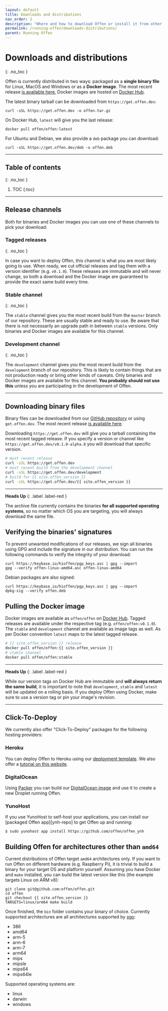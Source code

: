 ```yaml
---
layout: default
title: Downloads and distributions
nav_order: 2
description: "Where and how to download Offen or install it from other sources."
permalink: /running-offen/downloads-distributions/
parent: Running Offen
---
```


<!--
Copyright 2020 - Offen Authors <hioffen@posteo.de>
SPDX-License-Identifier: Apache-2.0
-->

# Downloads and distributions
{: .no_toc }

Offen is currently distributed in two ways: packaged as a __single binary file__ for Linux, MacOS and Windows or as a __Docker image__. The most recent release [is available here][most-recent], Docker images are hosted on [Docker Hub][docker-hub].

The latest binary tarball can be downloaded from `https://get.offen.dev`:

```
curl -sSL https://get.offen.dev -o offen.tar.gz
```

On Docker Hub, `latest` will give you the last release:

```
docker pull offen/offen:latest
```

For Ubuntu and Debian, we also provide a `deb` package you can download:

```
curl -sSL https://get.offen.dev/deb -o offen.deb
```

---

## Table of contents
{: .no_toc }

1. TOC
{:toc}

---

## Release channels

Both for binaries and Docker images you can use one of these channels to pick your download:

### Tagged releases
{: .no_toc }

In case you want to deploy Offen, this channel is what you are most likely going to use. When ready, we cut official releases and tag them with a version identifier (e.g. `v0.1.0`). These releases are immutable and will never change, so both a download and the Docker image are guaranteed to provide the exact same build every time.

### Stable channel
{: .no_toc }

The `stable` channel gives you the most recent build from the `master` branch of our repository. These are usually stable and ready to use. Be aware that there is not necessarily an upgrade path in between `stable` versions. Only binaries and Docker images are available for this channel.

### Development channel
{: .no_toc }

The `development` channel gives you the most recent build from the `development` branch of our repository. This is likely to contain things that are not production ready or bring other kinds of caveats. Only binaries and Docker images are available for this channel. __You probably should not use this__ unless you are participating in the development of Offen.

---

## Downloading binary files

Binary files can be downloaded from our [GitHub repository][repo-releases] or using `get.offen.dev`. The most recent release [is available here][most-recent].

Downloading `https://get.offen.dev` will give you a tarball containing the most recent tagged release. If you specify a version or channel like `https://get.offen.dev/v0.1.0-alpha.8` you will download that specific version.

```sh
# most recent release
curl -sSL https://get.offen.dev
# most recent build from the development channel
curl -sSL https://get.offen.dev/development
# build for {{ site.offen_version }}
curl -sSL https://get.offen.dev/{{ site.offen_version }}
```

---

__Heads Up__
{: .label .label-red }

The archive file currently contains the binaries __for all supported operating systems__, so no matter which OS you are targeting, you will always download the same file.

[repo-releases]: https://github.com/offen/offen/releases
[most-recent]: https://get.offen.dev

## Verifying the binaries' signatures

To prevent unwanted modifications of our releases, we sign all binaries using GPG and include the signature in our distribution. You can run the following commands to verify the integrity of your download:

```
curl https://keybase.io/hioffen/pgp_keys.asc | gpg --import
gpg --verify offen-linux-amd64.asc offen-linux-amd64
```

Debian packages are also signed:

```
curl https://keybase.io/hioffen/pgp_keys.asc | gpg --import
dpkg-sig --verify offen.deb
```

## Pulling the Docker image

Docker images are available as `offen/offen` on [Docker Hub][docker-hub]. Tagged releases are available under the respective tag (e.g. `offen/offen:v0.1.0`). The `stable` and `development` channel are available as image tags as well. As per Docker convention `latest` maps to the latest tagged release.

```sh
# {{ site.offen_version }} release
docker pull offen/offen:{{ site.offen_version }}
# stable channel
docker pull offen/offen:stable
```

---

__Heads Up__
{: .label .label-red }

While our version tags on Docker Hub are immutable and __will always return the same build__, it is important to note that `development`, `stable` and `latest` will be updated on a rolling basis. If you deploy Offen using Docker, make sure to use a version tag or pin your image's revision.

[docker-hub]: https://hub.docker.com/r/offen/offen

---

## Click-To-Deploy

We currently also offer "Click-To-Deploy" packages for the following hosting providers:

### Heroku

You can deploy Offen to Heroku using our [deployment template][heroku-repo]. We also offer a [tutorial on this website][heroku-tutorial].

[heroku-repo]: https://github.com/offen/heroku
[heroku-tutorial]: /running-offen/tutorials/configuring-deploying-offen-heroku/

### DigitalOcean

Using [Packer][packer] you can build our [DigitalOcean image][do-repo] and use it to create a new Droplet running Offen.

[do-repo]: https://github.com/offen/digitalocean
[packer]: https://www.packer.io/

### YunoHost

If you use YunoHost to self-host your applications, you can install our [packaged Offen app][ynh-repo] to get Offen up and running:

```
$ sudo yunohost app install https://github.com/offen/offen_ynh
```

## Building Offen for architectures other than `amd64`

Current distributions of Offen target `amd64` architectures only. If you want to run Offen on different hardware (e.g. Raspberry Pi), it is trivial to build a binary for your target OS and platform yourself. Assuming you have Docker and `make` installed, you can build the latest version like this (the example targets Linux on ARM v8):

```
git clone git@github.com:offen/offen.git
cd offen
git checkout {{ site.offen_version }}
TARGETS=linux/arm64 make build
```

Once finished, the `bin` folder contains your binary of choice. Currently supported architectures are all architectures supported by [xgo][xgo]:

- 386
- amd64
- arm-5
- arm-6
- arm-7
- arm64
- mips
- mipsle
- mips64
- mips64le

Supported operating systems are:

- linux
- darwin
- windows

[xgo]: https://github.com/techknowlogick/xgo
